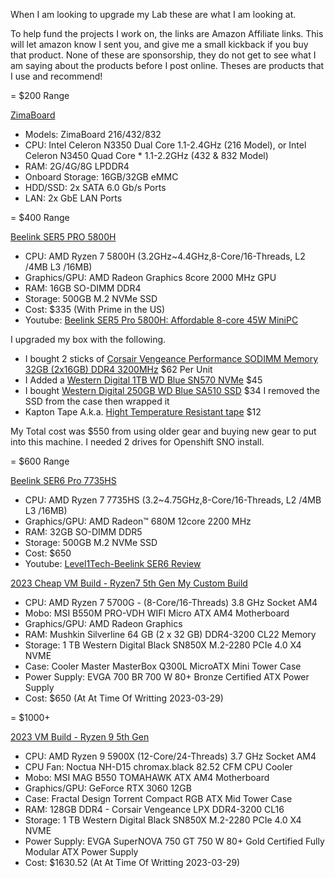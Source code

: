 When I am looking to upgrade my Lab these are what I am looking at.

To help fund the projects I work on, the links are Amazon Affiliate links.
This will let amazon know I sent you, and give me a small kickback if you buy that product.
None of these are sponsorship, they do not get to see what I am saying about the products before I post online.
Theses are products that I use and recommend!

= $200 Range

[ZimaBoard](https://amzn.to/3nudI30)

* Models: ZimaBoard 216/432/832
* CPU: Intel Celeron N3350 Dual Core 1.1-2.4GHz (216 Model), or Intel Celeron N3450 Quad Core * 1.1-2.2GHz (432 & 832 Model)
* RAM: 2G/4G/8G LPDDR4
* Onboard Storage: 16GB/32GB eMMC
* HDD/SSD: 2x SATA 6.0 Gb/s Ports
* LAN: 2x GbE LAN Ports

= $400 Range

[Beelink SER5 PRO 5800H](https://amzn.to/42Cze4W)

* CPU: AMD Ryzen 7 5800H (3.2GHz~4.4GHz,8-Core/16-Threads, L2 /4MB L3 /16MB)
* Graphics/GPU: AMD Radeon Graphics 8core 2000 MHz GPU
* RAM: 16GB SO-DIMM DDR4
* Storage: 500GB M.2 NVMe SSD
* Cost: $335 (With Prime in the US)
* Youtube: [Beelink SER5 Pro 5800H: Affordable 8-core 45W MiniPC](https://www.youtube.com/watch?v=NYGLgwFCLWk)

I upgraded my box with the following.
* I bought 2 sticks of [Corsair Vengeance Performance SODIMM Memory 32GB (2x16GB) DDR4 3200MHz](https://amzn.to/3BsRx0A) $62 Per Unit
* I Added a [Western Digital 1TB WD Blue SN570 NVMe](https://amzn.to/453Rxle) $45
* I bought [Western Digital 250GB WD Blue SA510 SSD](https://amzn.to/3MqGDPc) $34 I removed the SSD from the case then wrapped it
* Kapton Tape A.k.a. [Hight Temperature Resistant tape](https://amzn.to/41D6ibJ) $12

My Total cost was $550 from using older gear and buying new gear to put into this machine.
I needed 2 drives for Openshift SNO install.


= $600 Range

[Beelink SER6 Pro 7735HS](https://amzn.to/3LT5ElC)

* CPU: AMD Ryzen 7 7735HS (3.2~4.75GHz,8-Core/16-Threads, L2 /4MB L3 /16MB)
* Graphics/GPU: AMD Radeon™ 680M 12core 2200 MHz
* RAM: 32GB SO-DIMM DDR5
* Storage: 500GB M.2 NVMe SSD
* Cost: $650
* Youtube: [Level1Tech-Beelink SER6 Review](https://www.youtube.com/watch?v=VlGWyXaIbws)

[2023 Cheap VM Build - Ryzen7 5th Gen My Custom Build](https://pcpartpicker.com/user/jscar-hawk/saved/#view=3s9K7P)

* CPU: AMD Ryzen 7 5700G - (8-Core/16-Threads) 3.8 GHz Socket AM4 
* Mobo: MSI B550M PRO-VDH WIFI Micro ATX AM4 Motherboard
* Graphics/GPU: AMD Radeon Graphics 
* RAM: Mushkin Silverline 64 GB (2 x 32 GB) DDR4-3200 CL22 Memory
* Storage: 1 TB  Western Digital Black SN850X M.2-2280 PCIe 4.0 X4 NVME
* Case: Cooler Master MasterBox Q300L MicroATX Mini Tower Case
* Power Supply: EVGA 700 BR 700 W 80+ Bronze Certified ATX Power Supply
* Cost: $650 (At At Time Of Writting 2023-03-29)

= $1000+

[2023 VM Build - Ryzen 9 5th Gen](https://pcpartpicker.com/user/jscar-hawk/saved/#view=tkV4gs)

* CPU: AMD Ryzen 9 5900X (12-Core/24-Threads) 3.7 GHz Socket AM4
* CPU Fan: 	Noctua NH-D15 chromax.black 82.52 CFM CPU Cooler
* Mobo: MSI MAG B550 TOMAHAWK ATX AM4 Motherboard
* Graphics/GPU: GeForce RTX 3060 12GB
* Case: Fractal Design Torrent Compact RGB ATX Mid Tower Case
* RAM: 128GB DDR4 - Corsair Vengeance LPX DDR4-3200 CL16
* Storage: 1 TB  Western Digital Black SN850X M.2-2280 PCIe 4.0 X4 NVME
* Power Supply: EVGA SuperNOVA 750 GT 750 W 80+ Gold Certified Fully Modular ATX Power Supply
* Cost: $1630.52 (At At Time Of Writting 2023-03-29)
